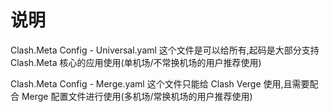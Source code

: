 # 说明
  Clash.Meta Config - Universal.yaml    这个文件是可以给所有,起码是大部分支持 Clash.Meta 核心的应用使用(单机场/不常换机场的用户推荐使用)
  
  Clash.Meta Config - Merge.yaml        这个文件只能给 Clash Verge 使用,且需要配合 Merge 配置文件进行使用(多机场/常换机场的用户推荐使用)
